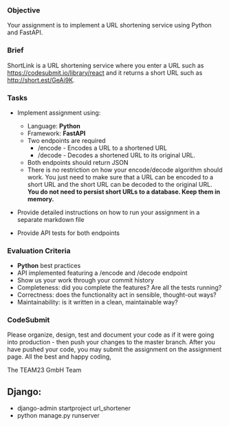 ### Objective
Your assignment is to implement a URL shortening service using Python and FastAPI.

### Brief
ShortLink is a URL shortening service where you enter a URL such as https://codesubmit.io/library/react and it returns a short URL such as http://short.est/GeAi9K.

### Tasks
-   Implement assignment using:
    -   Language: **Python**
    -   Framework: **FastAPI**
    -   Two endpoints are required
        -   /encode - Encodes a URL to a shortened URL
        -   /decode - Decodes a shortened URL to its original URL.
    -   Both endpoints should return JSON
    - There is no restriction on how your encode/decode algorithm should work. You just need to make sure that a URL can be encoded to a short URL and the short URL can be decoded to the original URL. **You do not need to persist short URLs to a database. Keep them in memory.** 
    
-   Provide detailed instructions on how to run your assignment in a separate markdown file
-   Provide API tests for both endpoints

### Evaluation Criteria
-   **Python** best practices
-   API implemented featuring a /encode and /decode endpoint
-   Show us your work through your commit history
-   Completeness: did you complete the features? Are all the tests running?
-   Correctness: does the functionality act in sensible, thought-out ways?
-   Maintainability: is it written in a clean, maintainable way?

### CodeSubmit
Please organize, design, test and document your code as if it were going into production - then push your changes to the master branch. After you have pushed your code, you may submit the assignment on the assignment page.
All the best and happy coding,

The TEAM23 GmbH Team

## Django:
   * django-admin startproject url_shortener
   * python manage.py runserver 